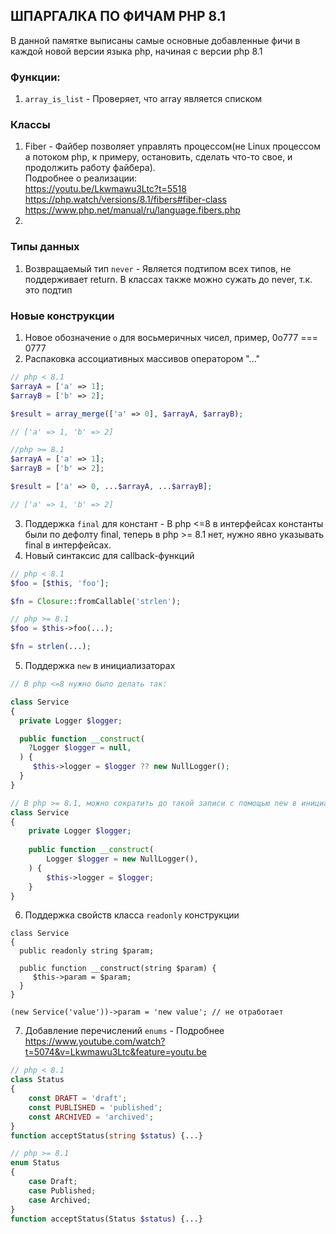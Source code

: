ШПАРГАЛКА ПО ФИЧАМ PHP 8.1
-------------------

В данной памятке выписаны самые основные добавленные фичи в каждой новой версии языка php,
начиная с версии php 8.1

### Функции:
1. `array_is_list` - Проверяет, что array является списком


### Классы
1. Fiber - Файбер позволяет управлять процессом(не Linux процессом а потоком php, к примеру, остановить, сделать что-то свое, и продолжить работу файбера).</br>
Подробнее о реализации: </br>
https://youtu.be/Lkwmawu3Ltc?t=5518
https://php.watch/versions/8.1/fibers#fiber-class
https://www.php.net/manual/ru/language.fibers.php
2. 


### Типы данных
1. Возвращаемый тип `never` - Является подтипом всех типов, не поддерживает return. В классах также можно сужать до never, т.к. это подтип

### Новые конструкции
1. Новое обозначение `о` для восьмеричных чисел, пример, 0о777 === 0777
2. Распаковка ассоциативных массивов оператором "..."
```php
// php < 8.1
$arrayA = ['a' => 1];
$arrayB = ['b' => 2];

$result = array_merge(['a' => 0], $arrayA, $arrayB);

// ['a' => 1, 'b' => 2]

//php >= 8.1
$arrayA = ['a' => 1];
$arrayB = ['b' => 2];

$result = ['a' => 0, ...$arrayA, ...$arrayB];

// ['a' => 1, 'b' => 2]
```
3. Поддержка `final` для констант - В php <=8 в интерфейсах константы были по дефолту final, теперь в php >= 8.1 нет, нужно явно указывать final в интерфейсах.
4. Новый синтаксис для callback-функций
```php
// php < 8.1
$foo = [$this, 'foo'];

$fn = Closure::fromCallable('strlen');

// php >= 8.1
$foo = $this->foo(...);

$fn = strlen(...);
```
5. Поддержка `new` в инициализаторах
```php
// В php <=8 нужно было делать так:

class Service
{
  private Logger $logger;

  public function __construct(
    ?Logger $logger = null,
  ) {
     $this->logger = $logger ?? new NullLogger();
  }
}

// В php >= 8.1, можно сократить до такой записи с помощью new в инициализаторах
class Service
{
    private Logger $logger;
   
    public function __construct(
        Logger $logger = new NullLogger(),
    ) {
        $this->logger = $logger;
    }
}
```
6. Поддержка свойств класса `readonly` конструкции
```
class Service
{
  public readonly string $param;

  public function __construct(string $param) {
     $this->param = $param;
  } 
}

(new Service('value'))->param = 'new value'; // не отработает
```
7. Добавление перечислений `enums` - Подробнее https://www.youtube.com/watch?t=5074&v=Lkwmawu3Ltc&feature=youtu.be
```php
// php < 8.1
class Status
{
    const DRAFT = 'draft';
    const PUBLISHED = 'published';
    const ARCHIVED = 'archived';
}
function acceptStatus(string $status) {...}

// php >= 8.1
enum Status
{
    case Draft;
    case Published;
    case Archived;
}
function acceptStatus(Status $status) {...}
```
